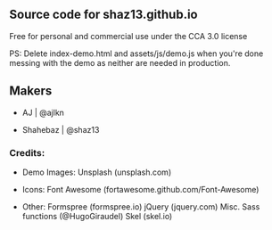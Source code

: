 ## Source code for shaz13.github.io

Free for personal and commercial use under the CCA 3.0 license

PS: Delete index-demo.html and assets/js/demo.js when you're done messing with the demo
as neither are needed in production.

## Makers
- AJ	         | @ajlkn

- Shahebaz	 | @shaz13

### Credits:

- Demo Images:
	Unsplash (unsplash.com)

- Icons:
	Font Awesome (fortawesome.github.com/Font-Awesome)

- Other:
	Formspree (formspree.io)
	jQuery (jquery.com)
	Misc. Sass functions (@HugoGiraudel)
	Skel (skel.io)
